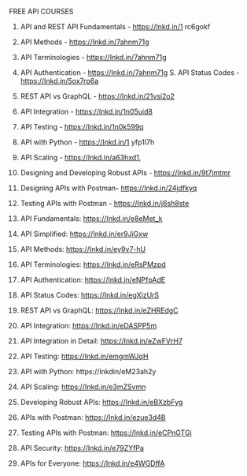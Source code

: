 FREE API COURSES 

1. API and REST API Fundamentals - https://Inkd.in/1 rc6gokf 
2. API Methods - https://Inkd.in/7ahnm71g 
3. API Terminologies - https://Inkd.in/7ahnm71g 
4. API Authentication - https://Inkd.in/7ahnm71g 
S. API Status Codes - https://Inkd.in/5ox7rp6a 
6. REST API vs GraphQL - https://Inkd.in/21vsi2o2 
7. API Integration - https://Inkd.in/1n05uid8 
8. API Testing - https://Inkd.in/1n0k599q 
9. API with Python - https://Inkd.in/1 yfp1I7h 
10. API Scaling - https://Inkd.in/a63hxd1, 
11. Designing and Developing Robust APIs - https://Inkd.in/9t7jmtmr 
12. Designing APIs with Postman- https://Inkd.in/24jdfkyq 
13. Testing APIs with Postman - https://Inkd.in/j6sh8ste 



1. API Fundamentals: https://Inkd.in/e8eMet_k 
2. API Simplified: https://Inkd.in/er9JiGxw 
3. API Methods: https://Inkd.in/ey9v7-hU
4. API Terminologies: https://Inkd.in/eRsPMzpd 
5. API Authentication: https://Inkd.in/eNPfpAdE 
6. API Status Codes: https://Inkd.in/egXizUrS 
7. REST API vs GraphQL: https://Inkd.in/eZHREdgC 
8. API Integration: https://Inkd.in/eDASPP5m 
9. API Integration in Detail: https://Inkd.in/eZwFVrH7 
10. API Testing: https://Inkd.in/emgmWJqH 
11. API with Python: https://Inkdin/eM23ah2y 
12. API Scaling: https://Inkd.in/e3mZSvmn 
13. Developing Robust APIs: https://Inkd.in/eBXzbFyg 
14. APIs with Postman: https://Inkd.in/ezue3d4B 
15. Testing APIs with Postman: https://Inkd.in/eCPnGTGi 
16. API Security: https://Inkd.in/e79ZYfPa 
17. APIs for Everyone: https://Inkd.in/e4WGDffA 

